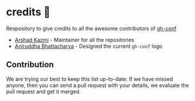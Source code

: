 # credits :metal:
Respository to give credits to all the awesome contributors of [gh-conf](https://github.com/gh-conf)

- [Arshad Kazmi](https://github.com/arshadkazmi42) - Maintainer for all the repositories
- [Aniruddha Bhattacharya](https://dribbble.com/aniruddha) - Designed the current `gh-conf` logo

## Contribution
We are trying our best to keep this list up-to-date. If we have missed anyone, then you can send a pull request with your details, we evaluate the pull request and get it merged.
